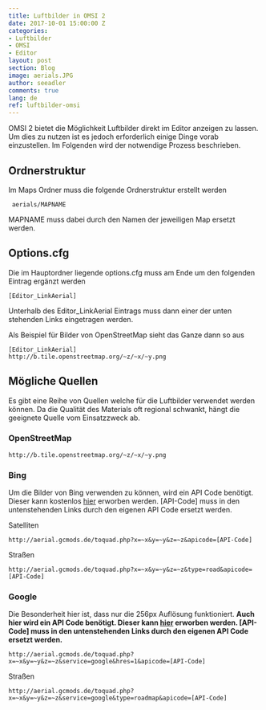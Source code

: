 ```yaml
---
title: Luftbilder in OMSI 2
date: 2017-10-01 15:00:00 Z
categories:
- Luftbilder
- OMSI
- Editor
layout: post
section: Blog
image: aerials.JPG
author: seeadler
comments: true
lang: de
ref: luftbilder-omsi
---
```


OMSI 2 bietet die Möglichkeit Luftbilder direkt im Editor anzeigen zu lassen. Um dies zu nutzen ist es jedoch erforderlich einige Dinge vorab einzustellen. Im Folgenden wird der notwendige Prozess beschrieben.

## Ordnerstruktur
Im Maps Ordner muss die folgende Ordnerstruktur erstellt werden

     aerials/MAPNAME

MAPNAME muss dabei durch den Namen der jeweiligen Map ersetzt werden.

## Options.cfg
Die im Hauptordner liegende options.cfg muss am Ende um den folgenden Eintrag ergänzt werden

    [Editor_LinkAerial]

Unterhalb des Editor_LinkAerial Eintrags muss dann einer der unten stehenden Links eingetragen werden.

Als Beispiel für Bilder von OpenStreetMap sieht das Ganze dann so aus

    [Editor_LinkAerial]
    http://b.tile.openstreetmap.org/~z/~x/~y.png

## Mögliche Quellen
Es gibt eine Reihe von Quellen welche für die Luftbilder verwendet werden können. Da die Qualität des Materials oft regional schwankt, hängt die geeignete Quelle vom Einsatzzweck ab.

### OpenStreetMap
    http://b.tile.openstreetmap.org/~z/~x/~y.png

### Bing
Um die Bilder von Bing verwenden zu können, wird ein API Code benötigt. Dieser kann kostenlos [hier](https://www.bingmapsportal.com/) erworben werden. [API-Code] muss in den untenstehenden Links durch den eigenen API Code ersetzt werden.

Satelliten

    http://aerial.gcmods.de/toquad.php?x=~x&y=~y&z=~z&apicode=[API-Code]

Straßen

    http://aerial.gcmods.de/toquad.php?x=~x&y=~y&z=~z&type=road&apicode=[API-Code]

### Google
Die Besonderheit hier ist, dass nur die 256px Auflösung funktioniert. __Auch hier wird ein API Code benötigt. Dieser kann [hier](https://cloud.google.com/maps-platform/#get-started) erworben werden. [API-Code] muss in den untenstehenden Links durch den eigenen API Code ersetzt werden.__

    http://aerial.gcmods.de/toquad.php?x=~x&y=~y&z=~z&service=google&hres=1&apicode=[API-Code]

Straßen

    http://aerial.gcmods.de/toquad.php?x=~x&y=~y&z=~z&service=google&type=roadmap&apicode=[API-Code]
